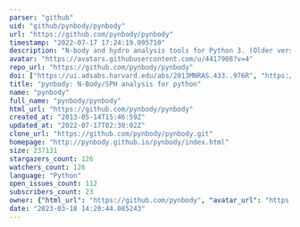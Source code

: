 ```yaml
---
parser: "github"
uid: "github/pynbody/pynbody"
url: "https://github.com/pynbody/pynbody"
timestamp: "2022-07-17 17:24:19.095710"
description: "N-body and hydro analysis tools for Python 3. (Older versions support Python 2.)"
avatar: "https://avatars.githubusercontent.com/u/4417908?v=4"
repo_url: "https://github.com/pynbody/pynbody"
doi: ["https://ui.adsabs.harvard.edu/abs/2013MNRAS.433..976R", "https://ui.adsabs.harvard.edu/abs/2013ascl.soft05002P/abstract"]
title: "pynbody: N-Body/SPH analysis for python"
name: "pynbody"
full_name: "pynbody/pynbody"
html_url: "https://github.com/pynbody/pynbody"
created_at: "2013-05-14T15:46:59Z"
updated_at: "2022-07-17T02:30:02Z"
clone_url: "https://github.com/pynbody/pynbody.git"
homepage: "http://pynbody.github.io/pynbody/index.html"
size: 237131
stargazers_count: 126
watchers_count: 126
language: "Python"
open_issues_count: 112
subscribers_count: 23
owner: {"html_url": "https://github.com/pynbody", "avatar_url": "https://avatars.githubusercontent.com/u/4417908?v=4", "login": "pynbody", "type": "Organization"}
date: "2023-03-18 14:20:44.085243"
---
```

